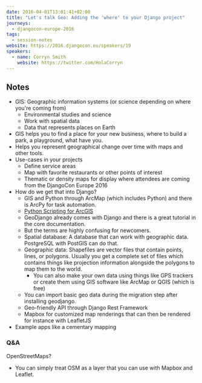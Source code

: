 ```yaml
---
date: 2016-04-01T13:01:41+02:00
title: "Let's talk Geo: Adding the 'where' to your Django project"
journeys:
  - djangocon-europe-2016
tags:
  - session-notes
website: https://2016.djangocon.eu/speakers/19
speakers:
  - name: Corryn Smith
    website: https://twitter.com/HolaCorryn
---
```


## Notes

- GIS: Geographic information systems (or science depending on where you're
  coming from)
    - Environmental studies and science
    - Work with spatial data
    - Data that represents places on Earth
- GIS helps you to find a place for your new business, where to build a park, a
  playground, what have you.
- Helps you represent geographical change over time with maps and other tools.
- Use-cases in your projects
    - Define service areas
    - Map with favorite restaurants or other points of interest
    - Thematic or density maps for display where attendees are coming from the
      DjangoCon Europe 2016
- How do we get that into Django?
    - GIS and Python through ArcMap (which includes Python) and there is ArcPy
      for task automation.
    - [Python Scripting for ArcGIS](http://esripress.esri.com/display/index.cfm?fuseaction=display&websiteID=276&moduleID=0)
    - GeoDjango already comes with Django and there is a great tutorial in the
      core documentation.
    - But the terms are highly confusing for newcomers.
    - Spatial database: A database that can work with geographic
      data. PostgreSQL with PostGIS can do that.
    - Geographic data: Shapefiles are vector files that contain points, lines,
      or polygons. Usually you get a complete set of files which contains things
      like projection information alongside the polygons to map them to the
      world.
        - You can also make your own data using things like GPS trackers or
          create them using GIS software like ArcMap or QGIS (which is free)
    - You can import basic geo data during the migration step after installing
      geodjango.
    - Geo-friendly API through Django Rest Framework
    - Mapbox for customized map renderings that can then be rendered for
      instance with LeafletJS
- Example apps like a cementary mapping

### Q&A

OpenStreetMaps?

- You can simply treat OSM as a layer that you can use with Mapbox and Leaflet.
